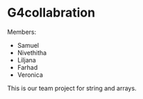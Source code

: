 # G4collabration

Members:
- Samuel
- Nivethitha
- Liljana
- Farhad
- Veronica

This is our team project for string and arrays.